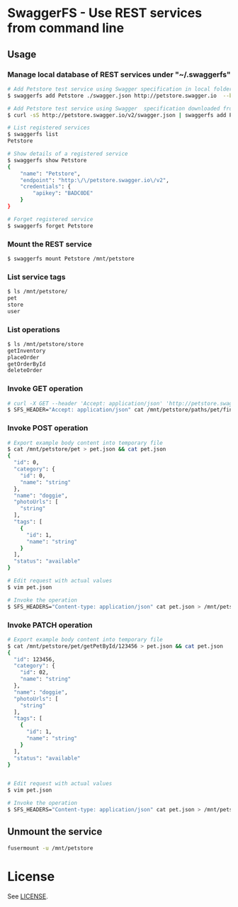SwaggerFS - Use REST services from command line
===============================================

## Usage

### Manage local database of REST services under "~/.swaggerfs"

```bash
# Add Petstore test service using Swagger specification in local folder
$ swaggerfs add Petstore ./swagger.json http://petstore.swagger.io  --basic-auth alice:secret

# Add Petstore test service using Swagger  specification downloaded from URL
$ curl -sS http://petstore.swagger.io/v2/swagger.json | swaggerfs add Petstore - http://petstore.swagger.io  --api-key BADC0DE

# List registered services
$ swaggerfs list
Petstore

# Show details of a registered service
$ swaggerfs show Petstore
{
    "name": "Petstore",
    "endpoint": "http:\/\/petstore.swagger.io\/v2",
    "credentials": {
        "apikey": "BADC0DE"
    }
}

# Forget registered service
$ swaggerfs forget Petstore
```

### Mount the REST service
```bash
$ swaggerfs mount Petstore /mnt/petstore
```

### List service tags
```bash
$ ls /mnt/petstore/
pet
store
user
```

### List operations
```bash
$ ls /mnt/petstore/store
getInventory
placeOrder
getOrderById
deleteOrder
```

### Invoke GET operation
```bash
# curl -X GET --header 'Accept: application/json' 'http://petstore.swagger.io/v2/pet?status=pending'
$ SFS_HEADER="Accept: application/json" cat /mnt/petstore/paths/pet/findByStatus?status=pending
```

### Invoke POST operation
```bash
# Export example body content into temporary file
$ cat /mnt/petstore/pet > pet.json && cat pet.json
{
  "id": 0,
  "category": {
    "id": 0,
    "name": "string"
  },
  "name": "doggie",
  "photoUrls": [
    "string"
  ],
  "tags": [
    {
      "id": 1,
      "name": "string"
    }
  ],
  "status": "available"
}

# Edit request with actual values
$ vim pet.json

# Invoke the operation
$ SFS_HEADERS="Content-type: application/json" cat pet.json > /mnt/petstore/pet/addPet
```

### Invoke PATCH operation
```bash
# Export example body content into temporary file
$ cat /mnt/petstore/pet/getPetById/123456 > pet.json && cat pet.json
{
  "id": 123456,
  "category": {
    "id": 02,
    "name": "string"
  },
  "name": "doggie",
  "photoUrls": [
    "string"
  ],
  "tags": [
    {
      "id": 1,
      "name": "string"
    }
  ],
  "status": "available"
}


# Edit request with actual values
$ vim pet.json

# Invoke the operation
$ SFS_HEADERS="Content-type: application/json" cat pet.json > /mnt/petstore/pet/updatePet
```

## Unmount the service
```bash
fusermount -u /mnt/petstore
```

# License
See [LICENSE]().
